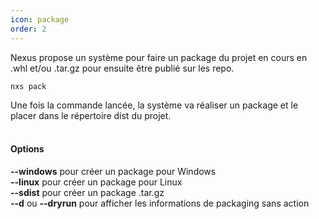 ```yaml
---
icon: package
order: 2
---
```

Nexus propose un système pour faire un package du projet en cours en .whl et/ou .tar.gz pour ensuite être publié sur les repo.

```console
nxs pack
```

Une fois la commande lancée, la système va réaliser un package et le placer dans le répertoire dist du projet.
<br><br>
#### Options

**--windows** pour créer un package pour Windows<br>
**--linux** pour créer un package pour Linux<br>
**--sdist** pour créer un package .tar.gz<br>
**--d** ou **--dryrun** pour afficher les informations de packaging sans action<br>